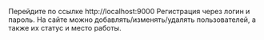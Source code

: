 Перейдите по ссылке http://localhost:9000
Регистрация через логин и пароль. На сайте можно добавлять/изменять/удалять пользователей, а также их статус и место работы.
